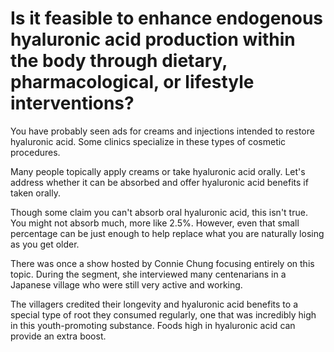 # Is it feasible to enhance endogenous hyaluronic acid production within the body through dietary, pharmacological, or lifestyle interventions?

You have probably seen ads for creams and injections intended to restore hyaluronic acid. Some clinics specialize in these types of cosmetic procedures.

Many people topically apply creams or take hyaluronic acid orally. Let's address whether it can be absorbed and offer hyaluronic acid benefits if taken orally.

Though some claim you can't absorb oral hyaluronic acid, this isn't true. You might not absorb much, more like 2.5%. However, even that small percentage can be just enough to help replace what you are naturally losing as you get older.

There was once a show hosted by Connie Chung focusing entirely on this topic. During the segment, she interviewed many centenarians in a Japanese village who were still very active and working.

The villagers credited their longevity and hyaluronic acid benefits to a special type of root they consumed regularly, one that was incredibly high in this youth-promoting substance. Foods high in hyaluronic acid can provide an extra boost.